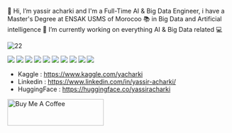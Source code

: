 👋 Hi, I’m yassir acharki and I'm a Full-Time AI & Big Data Engineer, i  have a Master's Degree at ENSAK USMS of Morocoo 📚 in Big Data and Artificial intelligence 👀 I’m currently working on everything AI & Big Data related 💻

![22](https://github.com/user-attachments/assets/2a44d366-2fa0-4816-af9b-267c65ab4750)

<img src ="https://img.shields.io/badge/TensorFlow-%23FF6F00.svg?style=for-the-badge&logo=TensorFlow&logoColor=white" style="display: inline-block;">    <img src ="https://img.shields.io/badge/Keras-%23D00000.svg?style=for-the-badge&logo=Keras&logoColor=white" style="display: inline-block;">    <img src ="https://img.shields.io/badge/PyTorch-%23EE4C2C.svg?style=for-the-badge&logo=PyTorch&logoColor=white" style="display: inline-block;">    <img src ="https://img.shields.io/badge/python-3670A0?style=for-the-badge&logo=python&logoColor=ffdd54" style="display: inline-block;">    <img src ="https://img.shields.io/badge/Linux-FCC624?style=for-the-badge&logo=linux&logoColor=black" style="display: inline-block;">    <img src ="https://img.shields.io/badge/Anaconda-%2344A833.svg?style=for-the-badge&logo=anaconda&logoColor=white" style="display: inline-block;">    <img src ="https://img.shields.io/badge/github-%23121011.svg?style=for-the-badge&logo=github&logoColor=white" style="display: inline-block;">    <img src ="https://img.shields.io/badge/pycharm-143?style=for-the-badge&logo=pycharm&logoColor=black&color=black&labelColor=green" style="display: inline-block;">    <img src ="https://img.shields.io/badge/pandas-%23150458.svg?style=for-the-badge&logo=pandas&logoColor=white" style="display: inline-block;">    <img src ="https://img.shields.io/badge/numpy-%23013243.svg?style=for-the-badge&logo=numpy&logoColor=white" style="display: inline-block;">    

- Kaggle : https://www.kaggle.com/yacharki
- Linkedin : https://www.linkedin.com/in/yassir-acharki/
- HuggingFace : https://huggingface.co/yassiracharki

<a href="https://www.buymeacoffee.com/yassirachag" target="_blank"><img src="https://cdn.buymeacoffee.com/buttons/v2/default-yellow.png" alt="Buy Me A Coffee" style="height: 60px !important;width: 217px !important;" ></a>
